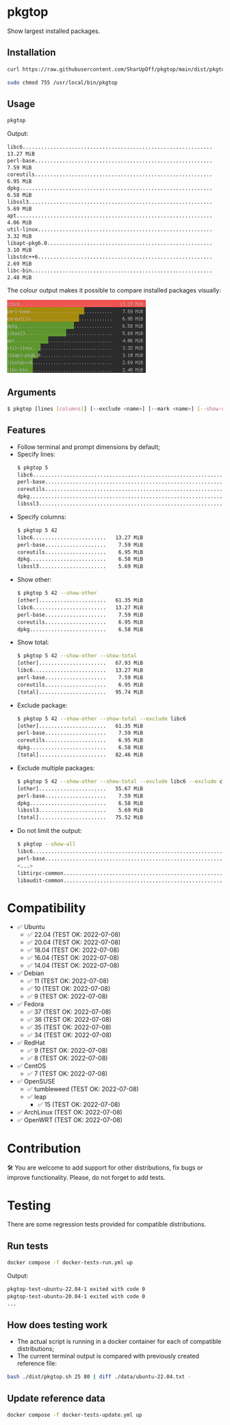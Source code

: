 # pkgtop
Show largest installed packages.

## Installation
```bash
curl https://raw.githubusercontent.com/SharUpOff/pkgtop/main/dist/pkgtop.sh -so - | sudo tee /usr/local/bin/pkgtop > /dev/null
```
```bash
sudo chmod 755 /usr/local/bin/pkgtop
```

## Usage
```bash
pkgtop
```
Output:
```
libc6..............................................................   13.27 MiB 
perl-base..........................................................    7.59 MiB 
coreutils..........................................................    6.95 MiB 
dpkg...............................................................    6.58 MiB 
libssl3............................................................    5.69 MiB 
apt................................................................    4.06 MiB 
util-linux.........................................................    3.32 MiB 
libapt-pkg6.0......................................................    3.10 MiB 
libstdc++6.........................................................    2.69 MiB 
libc-bin...........................................................    2.48 MiB 
```

The colour output makes it possible to compare installed packages visually:

![screenshot](pkgtop.png)

## Arguments
```bash
$ pkgtop [lines [columns]] [--exclude <name>] [--mark <name>] [--show-other] [--show-total] [--show-all] [--help]
```

## Features
- Follow terminal and prompt dimensions by default;
- Specify lines:
  ```bash
  $ pkgtop 5
  libc6..............................................................   13.27 MiB 
  perl-base..........................................................    7.59 MiB 
  coreutils..........................................................    6.95 MiB 
  dpkg...............................................................    6.58 MiB 
  libssl3............................................................    5.69 MiB 
  ```
- Specify columns:
  ```bash
  $ pkgtop 5 42
  libc6........................   13.27 MiB 
  perl-base....................    7.59 MiB 
  coreutils....................    6.95 MiB 
  dpkg.........................    6.58 MiB 
  libssl3......................    5.69 MiB 
  ```
- Show other:
  ```bash
  $ pkgtop 5 42 --show-other
  [other]......................   61.35 MiB 
  libc6........................   13.27 MiB 
  perl-base....................    7.59 MiB 
  coreutils....................    6.95 MiB 
  dpkg.........................    6.58 MiB 
  ```
- Show total:
  ```bash
  $ pkgtop 5 42 --show-other --show-total
  [other]......................   67.93 MiB 
  libc6........................   13.27 MiB 
  perl-base....................    7.59 MiB 
  coreutils....................    6.95 MiB 
  [total]......................   95.74 MiB 
  ```
- Exclude package:
  ```bash
  $ pkgtop 5 42 --show-other --show-total --exclude libc6
  [other]......................   61.35 MiB 
  perl-base....................    7.59 MiB 
  coreutils....................    6.95 MiB 
  dpkg.........................    6.58 MiB 
  [total]......................   82.46 MiB 
  ```
- Exclude multiple packages:
  ```bash
  $ pkgtop 5 42 --show-other --show-total --exclude libc6 --exclude coreutils
  [other]......................   55.67 MiB 
  perl-base....................    7.59 MiB 
  dpkg.........................    6.58 MiB 
  libssl3......................    5.69 MiB 
  [total]......................   75.52 MiB 
  ```
- Do not limit the output:
  ```bash
  $ pkgtop --show-all
  libc6..............................................................   13.27 MiB 
  perl-base..........................................................    7.59 MiB
  <...>
  libtirpc-common....................................................   32.00 KiB 
  libaudit-common....................................................   23.00 KiB 
  ```

# Compatibility
- ✅ Ubuntu
  - ✅ 22.04 (TEST OK: 2022-07-08)
  - ✅ 20.04 (TEST OK: 2022-07-08)
  - ✅ 18.04 (TEST OK: 2022-07-08)
  - ✅ 16.04 (TEST OK: 2022-07-08)
  - ✅ 14.04 (TEST OK: 2022-07-08)
- ✅ Debian
  - ✅ 11 (TEST OK: 2022-07-08)
  - ✅ 10 (TEST OK: 2022-07-08)
  - ✅ 9 (TEST OK: 2022-07-08)
- ✅ Fedora
  - ✅ 37 (TEST OK: 2022-07-08)
  - ✅ 36 (TEST OK: 2022-07-08)
  - ✅ 35 (TEST OK: 2022-07-08)
  - ✅ 34 (TEST OK: 2022-07-08)
- ✅ RedHat
  - ✅ 9 (TEST OK: 2022-07-08)
  - ✅ 8 (TEST OK: 2022-07-08)
- ✅ CentOS
  - ✅ 7 (TEST OK: 2022-07-08)
- ✅ OpenSUSE
  - ✅ tumbleweed (TEST OK: 2022-07-08)
  - ✅ leap
    - ✅ 15 (TEST OK: 2022-07-08)
- ✅ ArchLinux (TEST OK: 2022-07-08)
- ✅ OpenWRT (TEST OK: 2022-07-08)

# Contribution
🛠 You are welcome to add support for other distributions, fix bugs or improve functionality. Please, do not forget to add tests.

# Testing
There are some regression tests provided for compatible distributions.

## Run tests
```bash
docker compose -f docker-tests-run.yml up
```
Output:
```bash
pkgtop-test-ubuntu-22.04-1 exited with code 0
pkgtop-test-ubuntu-20.04-1 exited with code 0
...
```

## How does testing work
- The actual script is running in a docker container for each of compatible distributions;
- The current terminal output is compared with previously created reference file:
```bash
bash ./dist/pkgtop.sh 25 80 | diff ./data/ubuntu-22.04.txt -
```

## Update reference data
```bash
docker compose -f docker-tests-update.yml up
```
